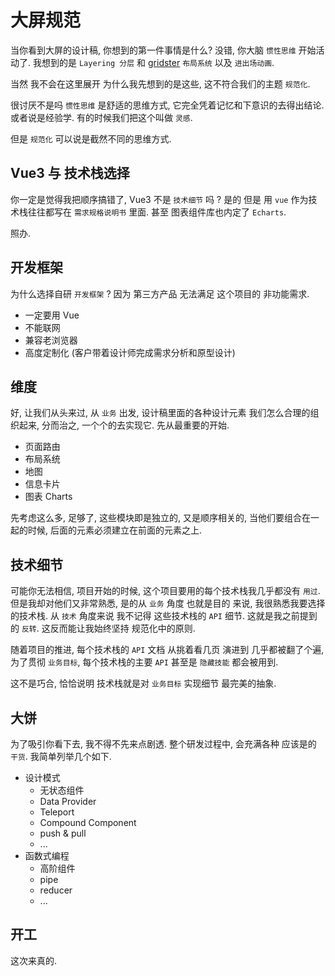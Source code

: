 # 大屏规范

当你看到大屏的设计稿, 你想到的第一件事情是什么? 没错, 你大脑 `惯性思维` 开始活动了. 我想到的是 `Layering 分层` 和 [gridster](https://dsmorse.github.io/gridster.js/) `布局系统` 以及 `进出场动画`.

当然 我不会在这里展开 为什么我先想到的是这些, 这不符合我们的主题 `规范化`.

很讨厌不是吗 `惯性思维` 是舒适的思维方式, 它完全凭着记忆和下意识的去得出结论. 或者说是经验学. 有的时候我们把这个叫做 `灵感`.

但是 `规范化` 可以说是截然不同的思维方式.

## Vue3 与 技术栈选择

你一定是觉得我把顺序搞错了, Vue3 不是 `技术细节` 吗 ? 是的 但是 用 `vue` 作为技术栈往往都写在 `需求规格说明书` 里面. 甚至 图表组件库也内定了 `Echarts`.

照办.

## 开发框架

为什么选择自研 `开发框架` ? 因为 第三方产品 无法满足 这个项目的 非功能需求.

- 一定要用 Vue
- 不能联网
- 兼容老浏览器
- 高度定制化 (客户带着设计师完成需求分析和原型设计)

## 维度

好, 让我们从头来过, 从 `业务` 出发, 设计稿里面的各种设计元素 我们怎么合理的组织起来, 分而治之, 一个个的去实现它. 先从最重要的开始.

- 页面路由
- 布局系统
- 地图
- 信息卡片
- 图表 Charts

先考虑这么多, 足够了, 这些模块即是独立的, 又是顺序相关的, 当他们要组合在一起的时候, 后面的元素必须建立在前面的元素之上.

## 技术细节

可能你无法相信, 项目开始的时候, 这个项目要用的每个技术栈我几乎都没有 `用过`. 但是我却对他们又非常熟悉, 是的从 `业务` 角度 也就是目的 来说, 我很熟悉我要选择的技术栈. 从 `技术` 角度来说 我不记得 这些技术栈的 `API` 细节. 这就是我之前提到的 `反转`. 这反而能让我始终坚持 规范化中的原则.

随着项目的推进, 每个技术栈的 `API` 文档 从挑着看几页 演进到 几乎都被翻了个遍, 为了贯彻 `业务目标`, 每个技术栈的主要 `API` 甚至是 `隐藏技能` 都会被用到.

这不是巧合, 恰恰说明 技术栈就是对 `业务目标` 实现细节 最完美的抽象.

## 大饼

为了吸引你看下去, 我不得不先来点剧透. 整个研发过程中, 会充满各种 应该是的 `干货`. 我简单列举几个如下.

- 设计模式
  - 无状态组件
  - Data Provider
  - Teleport
  - Compound Component
  - push & pull
  - ...
- 函数式编程
  - 高阶组件
  - pipe
  - reducer
  - ...

## 开工

这次来真的.
